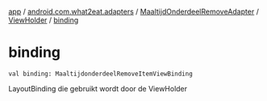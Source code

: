 [app](../../../index.md) / [android.com.what2eat.adapters](../../index.md) / [MaaltijdOnderdeelRemoveAdapter](../index.md) / [ViewHolder](index.md) / [binding](./binding.md)

# binding

`val binding: MaaltijdonderdeelRemoveItemViewBinding`

LayoutBinding die gebruikt wordt door de ViewHolder

